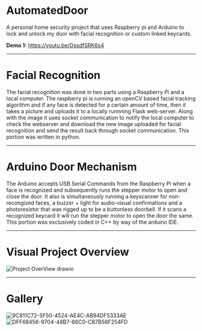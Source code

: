 # AutomatedDoor
A personal home security project that uses Raspberry pi and Arduino to lock and unlock my door with facial recognition or custom linked keycards.  

**Demo 1:** https://youtu.be/OssdfSRK6s4

--------------------------------------------------------------------------------------------------------------------------------------------------------------------------------
# Facial Recognition
The facial recognition was done in two parts using a Raspberry Pi and a local computer. The raspberry pi is running an openCV based facial tracking algorithm and if any face is detected for a certain amount of time, then it takes a picture and uploads it to a locally runnning Flask web-server. Along with the image it uses socket communication to notify the local computer to check the webserver and download the new image uploaded for facial recognition and send the result back through socket communication. This portion was written in python. 

--------------------------------------------------------------------------------------------------------------------------------------------------------------------------------
# Arduino Door Mechanism 
The Arduino accepts USB Serial Commands from the Raspberry Pi when a face is recognized and subsequently runs the stepper motor to open and close the door. It also is simultaneously running a keyscanner for non-recongized faces, a buzzer + light for audio-visual confirmations and a photoresistor that was rigged up to be a buttonless doorbell. If it scans a recognized keycard it will run the stepper motor to open the door the same. This portion was exclusively coded in C++ by way of the arduino IDE.

--------------------------------------------------------------------------------------------------------------------------------------------------------------------------------
# Visual Project Overview
![Project OverView drawio](https://github.com/user-attachments/assets/c1b49721-647d-4f05-8eab-c4d6f57d9451)

------------------------------------------------------------------------------------------------------------------------------------------------------------------------------
# Gallery
![9C811C72-5F50-4524-AE4C-AB94DF5333AE](https://github.com/user-attachments/assets/5ae30ee7-adcd-4f72-9b45-510be25b128b)
![DFF68456-9704-48B7-86C0-CB7B58F254FD](https://github.com/user-attachments/assets/715bcf76-030c-49bc-b31c-fd6c1edddb84)


